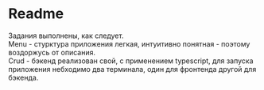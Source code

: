 # Readme
Задания выполнены, как следует.  
Menu - стурктура приложения легкая, интуитивно понятная - поэтому воздоржусь от описания.  
Crud - бэкенд реализован свой, с применением typescript, для запуска приложения небходимо два терминала, один для фронтенда другой для бэкенда.
